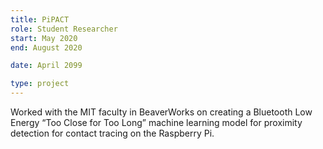 ```yaml
---
title: PiPACT
role: Student Researcher
start: May 2020
end: August 2020

date: April 2099

type: project
---
```


Worked with the MIT faculty in BeaverWorks on creating a Bluetooth Low Energy “Too Close for Too Long” machine learning model for proximity detection for contact tracing on the Raspberry Pi.
